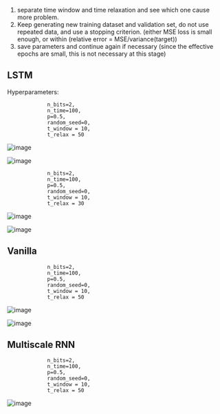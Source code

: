 1. separate time window and time relaxation and see which one cause more problem.
2. Keep generating new training dataset and validation set, do not use repeated data, and use a stopping criterion. (either MSE loss is small enough, or within (relative error = MSE/variance(target))
3. save parameters and continue again if necessary (since the effective epochs are small, this is not necessary at this stage)

## LSTM
Hyperparameters:

                 n_bits=2,
                 n_time=100,
                 p=0.5,
                 random_seed=0,
                 t_window = 10,
                 t_relax = 50


![image](https://github.com/Yawen502/Computations_in_neural_network/assets/71087503/16af74bf-9f02-454c-991d-cfb600807095)

![image](https://github.com/Yawen502/Computations_in_neural_network/assets/71087503/b748821f-717c-4f51-adc8-92411a597309)

                 n_bits=2,
                 n_time=100,
                 p=0.5,
                 random_seed=0,
                 t_window = 10,
                 t_relax = 30
                 
![image](https://github.com/Yawen502/Computations_in_neural_network/assets/71087503/a58b6cbf-6474-4022-a2f2-e24e41948b47)

![image](https://github.com/Yawen502/Computations_in_neural_network/assets/71087503/6e5d904a-83da-47ea-87d3-94a1dd8d81df)

## Vanilla

                 n_bits=2,
                 n_time=100,
                 p=0.5,
                 random_seed=0,
                 t_window = 10,
                 t_relax = 50
                 

![image](https://github.com/Yawen502/Computations_in_neural_network/assets/71087503/c0b43a09-f024-4cd3-9f8f-5e6aae97aa27)

![image](https://github.com/Yawen502/Computations_in_neural_network/assets/71087503/52d5dd94-9e62-48ab-9700-06817be4e439)


## Multiscale RNN

                 n_bits=2,
                 n_time=100,
                 p=0.5,
                 random_seed=0,
                 t_window = 10,
                 t_relax = 50

![image](https://github.com/Yawen502/Computations_in_neural_network/assets/71087503/ce8423e8-2417-4918-9daf-c4a4acd630fc)
